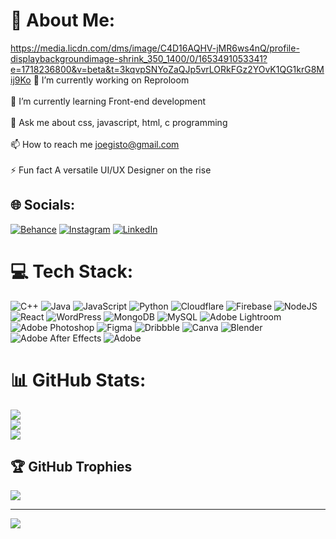 # 💫 About Me:
https://media.licdn.com/dms/image/C4D16AQHV-jMR6ws4nQ/profile-displaybackgroundimage-shrink_350_1400/0/1653491053341?e=1718236800&v=beta&t=3kqvpSNYoZaQJp5vrLORkFGz2YOvK1QG1krG8Mij9Ko
🔭 I’m currently working on Reproloom<br><br>🌱 I’m currently learning Front-end development<br><br>💬 Ask me about css, javascript, html, c programming<br><br>📫 How to reach me joegisto@gmail.com<br><br>⚡ Fun fact A versatile UI/UX Designer on the rise


## 🌐 Socials:
[![Behance](https://img.shields.io/badge/Behance-1769ff?logo=behance&logoColor=white)](https://www.behance.net/joegisto) [![Instagram](https://img.shields.io/badge/Instagram-%23E4405F.svg?logo=Instagram&logoColor=white)](https://www.instagram.com/joegisto/) [![LinkedIn](https://img.shields.io/badge/LinkedIn-%230077B5.svg?logo=linkedin&logoColor=white)](https://www.linkedin.com/in/joe-gisto/) 

# 💻 Tech Stack:
![C++](https://img.shields.io/badge/c++-%2300599C.svg?style=for-the-badge&logo=c%2B%2B&logoColor=white) ![Java](https://img.shields.io/badge/java-%23ED8B00.svg?style=for-the-badge&logo=openjdk&logoColor=white) ![JavaScript](https://img.shields.io/badge/javascript-%23323330.svg?style=for-the-badge&logo=javascript&logoColor=%23F7DF1E) ![Python](https://img.shields.io/badge/python-3670A0?style=for-the-badge&logo=python&logoColor=ffdd54) ![Cloudflare](https://img.shields.io/badge/Cloudflare-F38020?style=for-the-badge&logo=Cloudflare&logoColor=white) ![Firebase](https://img.shields.io/badge/firebase-%23039BE5.svg?style=for-the-badge&logo=firebase) ![NodeJS](https://img.shields.io/badge/node.js-6DA55F?style=for-the-badge&logo=node.js&logoColor=white) ![React](https://img.shields.io/badge/react-%2320232a.svg?style=for-the-badge&logo=react&logoColor=%2361DAFB) ![WordPress](https://img.shields.io/badge/WordPress-%23117AC9.svg?style=for-the-badge&logo=WordPress&logoColor=white) ![MongoDB](https://img.shields.io/badge/MongoDB-%234ea94b.svg?style=for-the-badge&logo=mongodb&logoColor=white) ![MySQL](https://img.shields.io/badge/mysql-%2300000f.svg?style=for-the-badge&logo=mysql&logoColor=white) ![Adobe Lightroom](https://img.shields.io/badge/Adobe%20Lightroom-31A8FF.svg?style=for-the-badge&logo=Adobe%20Lightroom&logoColor=white) ![Adobe Photoshop](https://img.shields.io/badge/adobe%20photoshop-%2331A8FF.svg?style=for-the-badge&logo=adobe%20photoshop&logoColor=white) ![Figma](https://img.shields.io/badge/figma-%23F24E1E.svg?style=for-the-badge&logo=figma&logoColor=white) ![Dribbble](https://img.shields.io/badge/Dribbble-EA4C89?style=for-the-badge&logo=dribbble&logoColor=white) ![Canva](https://img.shields.io/badge/Canva-%2300C4CC.svg?style=for-the-badge&logo=Canva&logoColor=white) ![Blender](https://img.shields.io/badge/blender-%23F5792A.svg?style=for-the-badge&logo=blender&logoColor=white) ![Adobe After Effects](https://img.shields.io/badge/Adobe%20After%20Effects-9999FF.svg?style=for-the-badge&logo=Adobe%20After%20Effects&logoColor=white) ![Adobe](https://img.shields.io/badge/adobe-%23FF0000.svg?style=for-the-badge&logo=adobe&logoColor=white)
# 📊 GitHub Stats:
![](https://github-readme-stats.vercel.app/api?username=joegisto&theme=gotham&hide_border=false&include_all_commits=false&count_private=false)<br/>
![](https://github-readme-streak-stats.herokuapp.com/?user=joegisto&theme=gotham&hide_border=false)<br/>
![](https://github-readme-stats.vercel.app/api/top-langs/?username=joegisto&theme=gotham&hide_border=false&include_all_commits=false&count_private=false&layout=compact)

## 🏆 GitHub Trophies
![](https://github-profile-trophy.vercel.app/?username=joegisto&theme=darkhub&no-frame=true&no-bg=true&margin-w=4)

---
[![](https://visitcount.itsvg.in/api?id=joegisto&icon=5&color=3)](https://visitcount.itsvg.in)

<!-- Proudly created with GPRM ( https://gprm.itsvg.in ) -->
